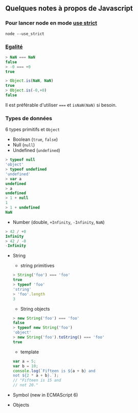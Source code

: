## Quelques notes à propos de Javascript

### Pour lancer node en mode [use strict](https://developer.mozilla.org/fr/docs/Web/JavaScript/Reference/Strict_mode)
`node --use_strict`

### [Egalité](https://developer.mozilla.org/en-US/docs/Web/JavaScript/Equality_comparisons_and_sameness)
```js
> NaN === NaN
false
> -0 === +0
true
```

```js
> Object.is(NaN, NaN)
true
> Object.is(-0,+0)
false
```

Il est préférable d'utiliser `===` et `isNaN(NaN)` si besoin.

### Types de données

6 types primitifs et `Object`

* Boolean (`true`, `false`)
* Null (`null`)
* Undefined (`undefined`)

```js
> typeof null
'object'
> typeof undefined
'undefined'
> var a
undefined
> a
undefined
> 1 + null
1
> 1 + undefined
NaN
```

* Number (double, `+Infinity`, `-Infinity`, `NaN`)

```js
> 42 / +0
Infinity
> 42 / -0
-Infinity
```

* String
   	* string primitives
   	
   	```js
	> String('foo') === 'foo'
	true
	> typeof 'foo'
	'string'
	> 'foo'.length
	3
	```
   	* String objects

   	```js
   	> new String('foo') === 'foo'
	false
	> typeof new String('foo')
	'object'
	> new String('foo').toString() === 'foo'
	true
   	```
   	
	* template

	```js
	var a = 5;
	var b = 10;
	console.log(`Fifteen is ${a + b} and
	not ${2 * a + b}.`);
	// "Fifteen is 15 and
	// not 20."
	```

* Symbol (new in ECMAScript 6)

* Objects


